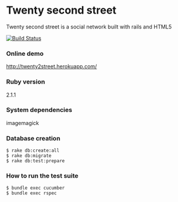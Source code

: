 # Twenty second street

 Twenty second street is a social network built with rails and HTML5

[![Build Status](https://travis-ci.org/gabrielc63/22street.svg?branch=master)](https://travis-ci.org/gabrielc63/22street)

### Online demo
  http://twenty2street.herokuapp.com/

### Ruby version
 2.1.1

### System dependencies

  imagemagick


### Database creation
  ```
  $ rake db:create:all
  $ rake db:migrate
  $ rake db:test:prepare
  ```

### How to run the test suite
  ```
  $ bundle exec cucumber
  $ bundle exec rspec
  ```
